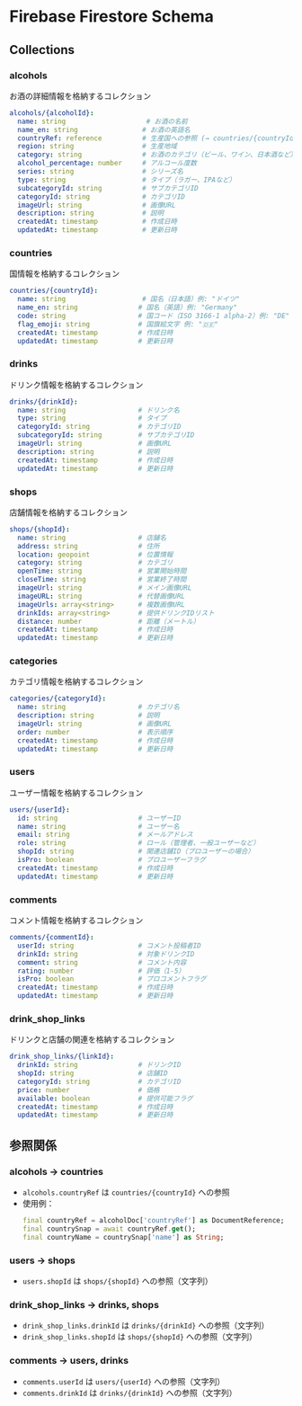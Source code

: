 # Firebase Firestore Schema

## Collections

### alcohols
お酒の詳細情報を格納するコレクション

```yaml
alcohols/{alcoholId}:
  name: string                    # お酒の名前
  name_en: string                # お酒の英語名
  countryRef: reference          # 生産国への参照 (→ countries/{countryId})
  region: string                 # 生産地域
  category: string               # お酒のカテゴリ（ビール、ワイン、日本酒など）
  alcohol_percentage: number     # アルコール度数
  series: string                 # シリーズ名
  type: string                   # タイプ（ラガー、IPAなど）
  subcategoryId: string          # サブカテゴリID
  categoryId: string             # カテゴリID
  imageUrl: string               # 画像URL
  description: string            # 説明
  createdAt: timestamp           # 作成日時
  updatedAt: timestamp           # 更新日時
```

### countries
国情報を格納するコレクション

```yaml
countries/{countryId}:
  name: string                   # 国名（日本語）例: "ドイツ"
  name_en: string               # 国名（英語）例: "Germany"
  code: string                  # 国コード（ISO 3166-1 alpha-2）例: "DE"
  flag_emoji: string            # 国旗絵文字 例: "🇩🇪"
  createdAt: timestamp          # 作成日時
  updatedAt: timestamp          # 更新日時
```

### drinks
ドリンク情報を格納するコレクション

```yaml
drinks/{drinkId}:
  name: string                  # ドリンク名
  type: string                  # タイプ
  categoryId: string            # カテゴリID
  subcategoryId: string         # サブカテゴリID
  imageUrl: string              # 画像URL
  description: string           # 説明
  createdAt: timestamp          # 作成日時
  updatedAt: timestamp          # 更新日時
```

### shops
店舗情報を格納するコレクション

```yaml
shops/{shopId}:
  name: string                  # 店舗名
  address: string               # 住所
  location: geopoint            # 位置情報
  category: string              # カテゴリ
  openTime: string              # 営業開始時間
  closeTime: string             # 営業終了時間
  imageUrl: string              # メイン画像URL
  imageURL: string              # 代替画像URL
  imageUrls: array<string>      # 複数画像URL
  drinkIds: array<string>       # 提供ドリンクIDリスト
  distance: number              # 距離（メートル）
  createdAt: timestamp          # 作成日時
  updatedAt: timestamp          # 更新日時
```

### categories
カテゴリ情報を格納するコレクション

```yaml
categories/{categoryId}:
  name: string                  # カテゴリ名
  description: string           # 説明
  imageUrl: string              # 画像URL
  order: number                 # 表示順序
  createdAt: timestamp          # 作成日時
  updatedAt: timestamp          # 更新日時
```

### users
ユーザー情報を格納するコレクション

```yaml
users/{userId}:
  id: string                    # ユーザーID
  name: string                  # ユーザー名
  email: string                 # メールアドレス
  role: string                  # ロール（管理者、一般ユーザーなど）
  shopId: string                # 関連店舗ID（プロユーザーの場合）
  isPro: boolean                # プロユーザーフラグ
  createdAt: timestamp          # 作成日時
  updatedAt: timestamp          # 更新日時
```

### comments
コメント情報を格納するコレクション

```yaml
comments/{commentId}:
  userId: string                # コメント投稿者ID
  drinkId: string               # 対象ドリンクID
  comment: string               # コメント内容
  rating: number                # 評価（1-5）
  isPro: boolean                # プロコメントフラグ
  createdAt: timestamp          # 作成日時
  updatedAt: timestamp          # 更新日時
```

### drink_shop_links
ドリンクと店舗の関連を格納するコレクション

```yaml
drink_shop_links/{linkId}:
  drinkId: string               # ドリンクID
  shopId: string                # 店舗ID
  categoryId: string            # カテゴリID
  price: number                 # 価格
  available: boolean            # 提供可能フラグ
  createdAt: timestamp          # 作成日時
  updatedAt: timestamp          # 更新日時
```

## 参照関係

### alcohols → countries
- `alcohols.countryRef` は `countries/{countryId}` への参照
- 使用例：
  ```dart
  final countryRef = alcoholDoc['countryRef'] as DocumentReference;
  final countrySnap = await countryRef.get();
  final countryName = countrySnap['name'] as String;
  ```

### users → shops
- `users.shopId` は `shops/{shopId}` への参照（文字列）

### drink_shop_links → drinks, shops
- `drink_shop_links.drinkId` は `drinks/{drinkId}` への参照（文字列）
- `drink_shop_links.shopId` は `shops/{shopId}` への参照（文字列）

### comments → users, drinks
- `comments.userId` は `users/{userId}` への参照（文字列）
- `comments.drinkId` は `drinks/{drinkId}` への参照（文字列）
